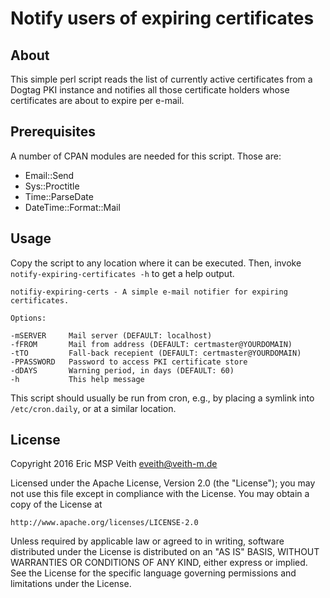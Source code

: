 # Notify users of expiring certificates

## About

This simple perl script reads the list of currently active certificates from a
Dogtag PKI instance and notifies all those certificate holders whose
certificates are about to expire per e-mail.

## Prerequisites

A number of CPAN modules are needed for this script. Those are:

  - Email::Send
  - Sys::Proctitle
  - Time::ParseDate
  - DateTime::Format::Mail

## Usage

Copy the script to any location where it can be executed. Then, invoke
`notify-expiring-certificates -h` to get a help output. 

    notifiy-expiring-certs - A simple e-mail notifier for expiring certificates.

    Options:

    -mSERVER     Mail server (DEFAULT: localhost)
    -fFROM       Mail from address (DEFAULT: certmaster@YOURDOMAIN)
    -tTO         Fall-back recepient (DEFAULT: certmaster@YOURDOMAIN)
    -PPASSWORD   Password to access PKI certificate store
    -dDAYS       Warning period, in days (DEFAULT: 60)
    -h           This help message

This script should usually be run from cron, e.g., by placing a symlink into
`/etc/cron.daily`, or at a similar location.

## License

Copyright 2016  Eric MSP Veith <eveith@veith-m.de>

Licensed under the Apache License, Version 2.0 (the "License");
you may not use this file except in compliance with the License.
You may obtain a copy of the License at

    http://www.apache.org/licenses/LICENSE-2.0

Unless required by applicable law or agreed to in writing, software
distributed under the License is distributed on an "AS IS" BASIS,
WITHOUT WARRANTIES OR CONDITIONS OF ANY KIND, either express or implied.
See the License for the specific language governing permissions and
limitations under the License.
